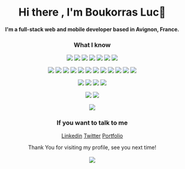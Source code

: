  <h1 align='center'>
 Hi there , I'm Boukorras Luc👋
 </h1>

 <h4 align='center'> I'm a full-stack web and mobile developer based in Avignon, France. </h4>

<div align="center">
 
### What I know
 
</div>

<div align="center">
<img src="https://res.cloudinary.com/dgu3expdz/image/upload/v1631209792/Svg/Javascript_dm6hg3.svg" /> <img src="https://res.cloudinary.com/dgu3expdz/image/upload/v1631209792/Svg/React_pkhicq.svg" /> <img src="https://res.cloudinary.com/dgu3expdz/image/upload/v1631209792/Svg/Node_e6jl9p.svg" /> <img src="https://res.cloudinary.com/dgu3expdz/image/upload/v1631209792/Svg/Html_vu9pzw.svg" /> <img src="https://res.cloudinary.com/dgu3expdz/image/upload/v1653822022/Svg/TypeScript_qrkkou.svg" /> <img src="https://res.cloudinary.com/dgu3expdz/image/upload/v1653822023/Svg/GraphQl_arz4c8.svg" /> <img src="https://res.cloudinary.com/dgu3expdz/image/upload/v1677523802/Svg/Solidity_n5zv2z.svg" />
 
  
  
<img src="https://res.cloudinary.com/dgu3expdz/image/upload/v1631209794/Svg/Yarn_gbjudg.svg"/> <img src="https://res.cloudinary.com/dgu3expdz/image/upload/v1631209794/Svg/Github_w21zgh.svg"/> <img src="https://res.cloudinary.com/dgu3expdz/image/upload/v1631209793/Svg/Git_ahxily.svg"/> <img src="https://res.cloudinary.com/dgu3expdz/image/upload/v1631209792/Svg/Npm_ui5eag.svg"/> <img src="https://res.cloudinary.com/dgu3expdz/image/upload/v1631218573/Svg/Heroku_h6lxh0.svg"/> <img src="https://res.cloudinary.com/dgu3expdz/image/upload/v1631218573/Svg/Netlify_akakgo.svg"/> <img src="https://res.cloudinary.com/dgu3expdz/image/upload/v1631218573/Svg/Postman_qlsbgn.svg"/> <img src="https://res.cloudinary.com/dgu3expdz/image/upload/v1631218573/Svg/Expo_rldgyw.svg"/> <img src="https://res.cloudinary.com/dgu3expdz/image/upload/v1677523803/Svg/Nginx_qoaetw.svg"/> <img src="https://res.cloudinary.com/dgu3expdz/image/upload/v1677523802/Svg/Docker_cxg7y3.svg"/> <img src="https://res.cloudinary.com/dgu3expdz/image/upload/v1677523802/Svg/Jest_hz0gx6.svg"/> <img src="https://res.cloudinary.com/dgu3expdz/image/upload/v1677523802/Svg/Caddy_pxluba.svg"/> 
 
 <img src="https://res.cloudinary.com/dgu3expdz/image/upload/v1677360709/Svg/mongodb_ly933d_metzs9.svg"/> <img src="https://res.cloudinary.com/dgu3expdz/image/upload/v1677360709/Svg/Firebase_w21zgh_luv9jt_yiulet.svg"/> <img src="https://res.cloudinary.com/dgu3expdz/image/upload/v1677360708/Svg/Strapi_z1ilpq_vmdhpn.svg"/> <img src="https://res.cloudinary.com/dgu3expdz/image/upload/v1677523802/Svg/Sql_xqnf55.svg"/>
  
<img src="https://res.cloudinary.com/dgu3expdz/image/upload/v1631209792/Svg/Sass_m8gxei.svg"/> <img src="https://res.cloudinary.com/dgu3expdz/image/upload/v1631209794/Svg/Css_e1tghb.svg"/> 

<img src="https://github-readme-stats.vercel.app/api/top-langs/?username=BoukorrasLuc"/> 
</div>


 <div align="center"> 

### If you want to talk to me

 [Linkedin](https://www.linkedin.com/in/luc-boukorras/)
 [Twitter](https://twitter.com/LucBoukorras) 
 [Portfolio](https://boukorras-luc.netlify.app/)
</div>


 <div align="center"> 
  Thank You for visiting my profile, see you next time!
  <br>
  <br>
  <img src="https://profile-counter.glitch.me/BoukorrasLuc/count.svg" />
</div>
